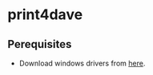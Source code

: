 # print4dave

## Perequisites

- Download windows drivers from
  [here](https://www.dymo.com/support?cfid=user-guide).
